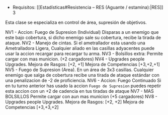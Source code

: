 - Requisitos: [[Estadísticas#Resistencia – RES (Aguante / estamina):|RES]] 3

Esta clase se especializa en control de área, supresión de objetivos.

NV1 - Accion: Fuego de Supresion (Individual)
	Disparas a un enemigo que este bajo cobertura, si dicho enemigo sale su cobertura, recibe la tirada de ataque.
NV2 - Manejo de cintas. 
	Si el ametrallador esta usando una Ametralladora Ligera, Cualquier aliado en las casillas adyacentes puede usar la accion recargar para recargar tu arma.
NV3 - Bolsillos extra: 
	Permite cargar con mas municion. (+2 cargadores)
NV4 - Upgrades people Upgrades.
	Mejora de Rasgos: \[+2, +1\]
	Mejora de Competencias \[+3,+2,+1\]
NV5 - Fuego de Supresion (Area).
	En un área de 3x3 casillas. Cualquier enemigo que salga de cobertura recibe una tirada de ataque estándar con una penalizacion de -2 de proficiencia.
NV6 - Accion: Fuego Continuado
	Si en tu turno anterior has usado la accion `Fuego de Supresion`  puedes repetir esta accion con un +2 de cadencia en tus tiradas de ataque
NV7 - MAS BOLSILLOS
	Permite cargar con aun mas municion (+5 cargadores)
NV8 - Upgrades people Upgrades.
	Mejora de Rasgos: \[+2, +2\]
	Mejora de Competencias \[+3,+3,+2\]
